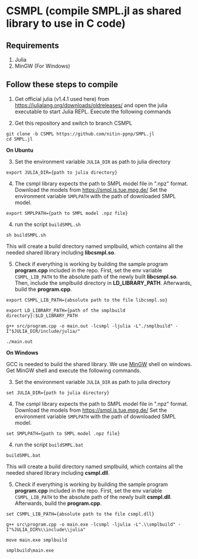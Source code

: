 # CSMPL (compile SMPL.jl as shared library to use in C code)

## Requirements
1. Julia
2. MinGW (For Windows)

## Follow these steps to compile 
1. Get official julia (v1.4.1 used here) from https://julialang.org/downloads/oldreleases/ and open the julia executable to start Julia REPL. Execute the following commands


2. Get this repository and switch to branch CSMPL
```
git clone -b CSMPL https://github.com/nitin-ppnp/SMPL.jl
cd SMPL.jl
```


**On Ubuntu**

3. Set the environment variable `JULIA_DIR` as path to julia directory
```
export JULIA_DIR={path to julia directory}
```

4. The csmpl library expects the path to SMPL model file in ".npz" format. Download the models from https://smpl.is.tue.mpg.de/ Set the environment variable `SMPLPATH` with the path of downloaded SMPL model.
```
export SMPLPATH={path to SMPL model .npz file}
```

4. run the script `buildSMPL.sh`
```
sh buildSMPL.sh
```
This will create a build directory named smplbuild, which contains all the needed shared library including **libcsmpl.so**.

5. Check if everything is working by building the sample program **program.cpp** included in the repo. First, set the env variable `CSMPL_LIB_PATH` to the absolute path of the newly built **libcsmpl.so**. Then, include the smplbuild directory in **LD_LIBRARY_PATH**. Afterwards, build the **program.cpp**.
```
export CSMPL_LIB_PATH={absolute path to the file libcsmpl.so}

export LD_LIBRARY_PATH={path of the smplbuild directory}:$LD_LIBRARY_PATH

g++ src/program.cpp -o main.out -lcsmpl -ljulia -L"./smplbuild" -I"$JULIA_DIR/include/julia/"

./main.out
```

**On Windows**

GCC is needed to build the shared library. We use [MinGW](https://sourceforge.net/projects/mingw-w64/files/Toolchains%20targetting%20Win32/Personal%20Builds/mingw-builds/installer/mingw-w64-install.exe) shell on windows. Get MinGW shell and execute the following commands.

3. Set the environment variable `JULIA_DIR` as path to julia directory
```
set JULIA_DIR={path to julia directory}
```

4. The csmpl library expects the path to SMPL model file in ".npz" format. Download the models from https://smpl.is.tue.mpg.de/ Set the environment variable `SMPLPATH` with the path of downloaded SMPL model.
```
set SMPLPATH={path to SMPL model .npz file}
```

4. run the script `buildSMPL.bat`
```
buildSMPL.bat
```
This will create a build directory named smplbuild, which contains all the needed shared library including **csmpl.dll**.

5. Check if everything is working by building the sample program **program.cpp** included in the repo. First, set the env variable `CSMPL_LIB_PATH` to the absolute path of the newly built **csmpl.dll**. Afterwards, build the **program.cpp**.
```
set CSMPL_LIB_PATH={absolute path to the file csmpl.dll}

g++ src\program.cpp -o main.exe -lcsmpl -ljulia -L".\\smplbuild" -I"%JULIA_DIR%\\include\\julia"

move main.exe smplbuild             

smplbuild\main.exe
```
